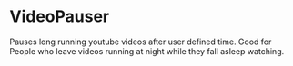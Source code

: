 # VideoPauser
Pauses long running youtube videos after user defined time. Good for People who leave videos running at night while they fall asleep watching.
